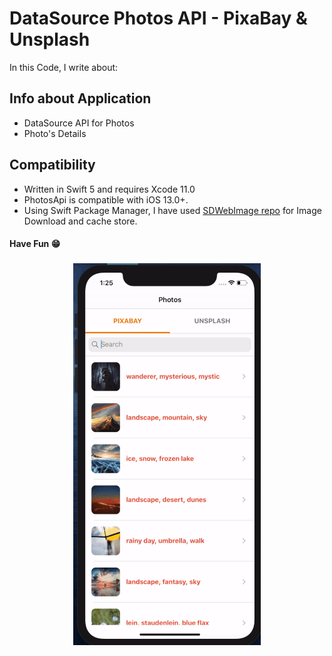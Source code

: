 # DataSource Photos API - PixaBay & Unsplash

In this Code, I write about:

## Info about Application 

- DataSource API for Photos
- Photo's Details

## Compatibility

- Written in Swift 5 and requires Xcode 11.0
- PhotosApi is compatible with iOS 13.0+.
- Using Swift Package Manager, I have used [SDWebImage repo](https://github.com/SDWebImage/SDWebImage.git) for Image Download and cache store.

#### Have Fun 😁

<h3 align="center">
<img src="Photo.gif" alt="Screen record of PhotosApi for iOS"/>
</h3>

